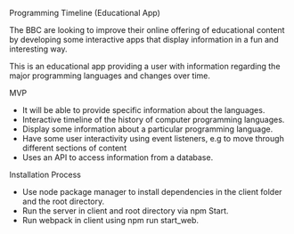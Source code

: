 Programming Timeline (Educational App)

The BBC are looking to improve their online offering of educational content by developing some interactive apps that display information in a fun and interesting way.

This is an educational app providing a user with information regarding the major programming languages and changes over time. 

MVP
* It will be able to provide specific information about the languages.
* Interactive timeline of the history of computer programming languages.
* Display some information about a particular programming language.
* Have some user interactivity using event listeners, e.g to move through different sections of content
* Uses an API to access information from a database.

Installation Process
* Use node package manager to install dependencies in the client folder and the root directory.
* Run the server in client and root directory via npm Start.
* Run webpack in client using npm run start_web.

